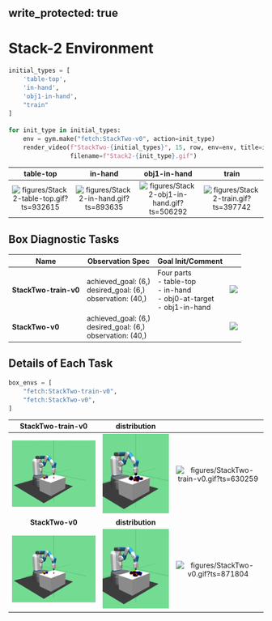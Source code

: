 
write_protected: true
---

# Stack-2 Environment


```python
initial_types = [
    'table-top',
    'in-hand',
    'obj1-in-hand',
    "train"
]

for init_type in initial_types:
    env = gym.make("fetch:StackTwo-v0", action=init_type)
    render_video(f"StackTwo-{initial_types}", 15, row, env=env, title=init_type,
                 filename=f"Stack2-{init_type}.gif")
```

| **table-top** | **in-hand** | **obj1-in-hand** | **train** |
|:-------------:|:-----------:|:----------------:|:---------:|
| ![figures/Stack2-table-top.gif?ts=932615](figures/Stack2-table-top.gif?ts=932615) | ![figures/Stack2-in-hand.gif?ts=893635](figures/Stack2-in-hand.gif?ts=893635) | ![figures/Stack2-obj1-in-hand.gif?ts=506292](figures/Stack2-obj1-in-hand.gif?ts=506292) | ![figures/Stack2-train.gif?ts=397742](figures/Stack2-train.gif?ts=397742) |

## Box Diagnostic Tasks

| Name                   | Observation Spec                     | Goal Init/Comment  |  |
| -----------------      | ----------------                     | -------            | ------ |
| **StackTwo-train-v0**  | achieved_goal: (6,)<br>desired_goal: (6,)<br>observation: (40,)  | Four parts<br>- table-top<br>- in-hand<br>- obj0-at-target<br>- obj1-in-hand  | ![](figures/StackTwo-train-v0.gif) |
| **StackTwo-v0**        | achieved_goal: (6,)<br>desired_goal: (6,)<br>observation: (40,)        |                    | ![](figures/StackTwo-v0.gif) |

## Details of Each Task

```python
box_envs = [
    "fetch:StackTwo-train-v0",
    "fetch:StackTwo-v0",
]
```
| **StackTwo-train-v0** | **distribution** |   |
|:---------------------:|:----------------:|:-:|
| ![figures/StackTwo-train-v0_init.png?ts=147765](figures/StackTwo-train-v0_init.png?ts=147765) | ![figures/StackTwo-train-v0_reset.png?ts=218797](figures/StackTwo-train-v0_reset.png?ts=218797) | ![figures/StackTwo-train-v0.gif?ts=630259](figures/StackTwo-train-v0.gif?ts=630259) |
| **StackTwo-v0** | **distribution** |   |
| ![figures/StackTwo-v0_init.png?ts=174984](figures/StackTwo-v0_init.png?ts=174984) | ![figures/StackTwo-v0_reset.png?ts=237400](figures/StackTwo-v0_reset.png?ts=237400) | ![figures/StackTwo-v0.gif?ts=871804](figures/StackTwo-v0.gif?ts=871804) |
